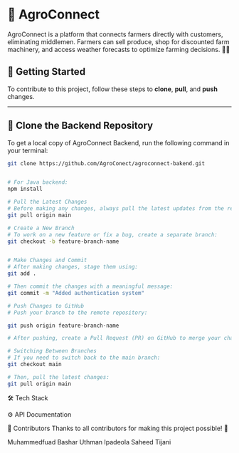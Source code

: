 # 🌱 AgroConnect

AgroConnect is a platform that connects farmers directly with customers, eliminating middlemen. Farmers can sell produce, shop for discounted farm machinery, and access weather forecasts to optimize farming decisions. 🚜🌾

## 📌 Getting Started

To contribute to this project, follow these steps to **clone**, **pull**, and **push** changes.

---

## **🔹 Clone the Backend Repository**

To get a local copy of AgroConnect Backend, run the following command in your terminal:

```sh
git clone https://github.com/AgroConect/agroconnect-bakend.git


# For Java backend:
npm install

# Pull the Latest Changes
# Before making any changes, always pull the latest updates from the repository:
git pull origin main

# Create a New Branch
# To work on a new feature or fix a bug, create a separate branch:
git checkout -b feature-branch-name


# Make Changes and Commit
# After making changes, stage them using:
git add .

# Then commit the changes with a meaningful message:
git commit -m "Added authentication system"

# Push Changes to GitHub
# Push your branch to the remote repository:

git push origin feature-branch-name

# After pushing, create a Pull Request (PR) on GitHub to merge your changes into the main branch.

# Switching Between Branches
# If you need to switch back to the main branch:
git checkout main

# Then, pull the latest changes:
git pull origin main

```

🛠 Tech Stack

⚙️ API Documentation

🤝 Contributors
Thanks to all contributors for making this project possible! 💪

Muhammedfuad Bashar
Uthman Ipadeola
Saheed Tijani